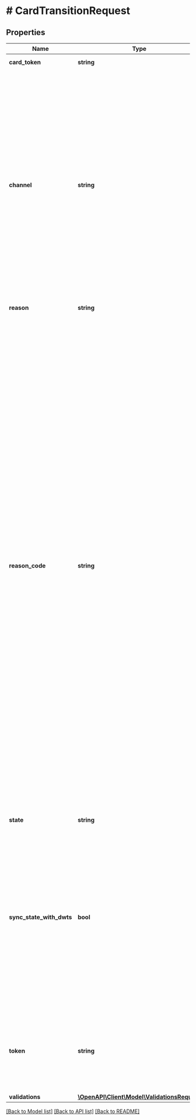 # # CardTransitionRequest

## Properties

Name | Type | Description | Notes
------------ | ------------- | ------------- | -------------
**card_token** | **string** | Identifies the card whose state will transition. |
**channel** | **string** | The mechanism by which the transition was initiated.  * *ADMIN* - Indicates that the card transition was initiated through the Marqeta Dashboard. * *API* - Indicates that the card transition was initiated by you through the Core API. Use this value when creating a card transition with an API &#x60;POST&#x60; request. * *FRAUD* - Indicates that either Marqeta or the card network has determined that the card is fraudulent. * *IVR* - Indicates that the card transition was initiated through your Interactive Voice Response system. * *SYSTEM* - Indicates that the card transition was initiated by Marqeta. For example, Marqeta suspended the card due to excessive failed personal identification number (PIN) entries. |
**reason** | **string** | Additional information about the state change. | [optional]
**reason_code** | **string** | Standard code describing the reason for the transition.  *NOTE:* This field is required if your program uses v2 of the &#x60;user_card_state_version&#x60;, which is a program-specific configuration value that is managed by Marqeta and cannot be accessed via the API. To learn more about the &#x60;user_card_state_version&#x60; program configuration, contact your Marqeta representative.  * *00:* Object activated for the first time * *01:* Requested by you * *02:* Inactivity over time * *03:* This address cannot accept mail or the addressee is unknown * *04:* Negative account balance * *05:* Account under review * *06:* Suspicious activity was identified * *07:* Activity outside the program parameters was identified * *08:* Confirmed fraud was identified * *09:* Matched with an Office of Foreign Assets Control list * *10:* Card was reported lost * *11:* Card information was cloned * *12:* Account or card information was compromised * *13:* Temporary status change while on hold/leave * *14:* Initiated by Marqeta * *15:* Initiated by issuer * *16:* Card expired * *17:* Failed KYC * *18:* Changed to &#x60;ACTIVE&#x60; because information was properly validated * *19:* Changed to &#x60;ACTIVE&#x60; because account activity was properly validated * *20:* Change occurred prior to the normalization of reason codes * *21:* Initiated by a third party, often a digital wallet provider * *22:* PIN retry limit reached * *23:* Card was reported stolen * *24:* Address issue * *25:* Name issue * *26:* SSN issue * *27:* DOB issue * *28:* Email issue * *29:* Phone issue * *30:* Account/fulfillment mismatch * *31:* Other reason | [optional]
**state** | **string** | Specifies the new state. | [readonly]
**sync_state_with_dwts** | **bool** | Set this field to &#x60;true&#x60; to synchronize the state of the card&#39;s associated token(s) with the card&#39;s new state. The digital wallet tokens must be in a valid starting state for the given transition, which will reflect the card&#39;s state transition. For example, if the card is transitioning from the &#x60;ACTIVE&#x60; state to the &#x60;SUSPENDED&#x60; state, only digital wallet tokens in the &#x60;ACTIVE&#x60; state will be synchronized with the card state transition and therefore be transitioned to the &#x60;SUSPENDED&#x60; state.  Leave this field blank or set it to &#x60;false&#x60; to keep the states of the card and its digital wallet tokens independent. | [optional] [readonly]
**token** | **string** | Unique identifier of the card transition.  If you do not include a token, the system will generate one automatically. This token is referenced in other API calls, so we recommend that you define a simple string that is easy to remember. This value cannot be updated. | [optional]
**validations** | [**\OpenAPI\Client\Model\ValidationsRequest**](ValidationsRequest.md) |  | [optional]

[[Back to Model list]](../../README.md#models) [[Back to API list]](../../README.md#endpoints) [[Back to README]](../../README.md)
